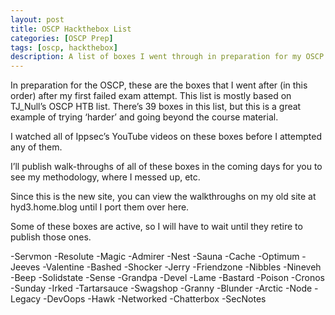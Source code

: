 ```yaml
---
layout: post
title: OSCP Hackthebox List
categories: [OSCP Prep]
tags: [oscp, hackthebox]
description: A list of boxes I went through in preparation for my OSCP attempt (in order).
---
```


In preparation for the OSCP, these are the boxes that I went after (in this order) after my first failed exam attempt. This list is mostly based on TJ_Null’s OSCP HTB list. There’s 39 boxes in this list, but this is a great example of trying ‘harder’ and going beyond the course material.

I watched all of Ippsec’s YouTube videos on these boxes before I attempted any of them.

I’ll publish walk-throughs of all of these boxes in the coming days for you to see my methodology, where I messed up, etc.

Since this is the new site, you can view the walkthroughs on my old site at hyd3.home.blog until I port them over here.

Some of these boxes are active, so I will have to wait until they retire to publish those ones.

   -Servmon
   -Resolute
   -Magic
   -Admirer
   -Nest
   -Sauna
   -Cache
   -Optimum
   -Jeeves
   -Valentine
   -Bashed
   -Shocker
   -Jerry
   -Friendzone
   -Nibbles
   -Nineveh
   -Beep
   -Solidstate
   -Sense
   -Grandpa
   -Devel
   -Lame
   -Bastard
   -Poison
   -Cronos
   -Sunday
   -Irked
   -Tartarsauce
   -Swagshop
   -Granny
   -Blunder
   -Arctic
   -Node
   -Legacy
   -DevOops
   -Hawk
   -Networked
   -Chatterbox
   -SecNotes

